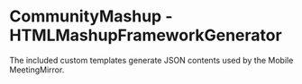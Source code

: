 CommunityMashup - HTMLMashupFrameworkGenerator
=========

The included custom templates generate JSON contents used by the Mobile MeetingMirror.